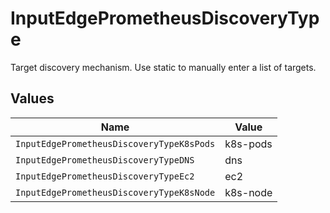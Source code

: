 # InputEdgePrometheusDiscoveryType

Target discovery mechanism. Use static to manually enter a list of targets.


## Values

| Name                                      | Value                                     |
| ----------------------------------------- | ----------------------------------------- |
| `InputEdgePrometheusDiscoveryTypeK8sPods` | k8s-pods                                  |
| `InputEdgePrometheusDiscoveryTypeDNS`     | dns                                       |
| `InputEdgePrometheusDiscoveryTypeEc2`     | ec2                                       |
| `InputEdgePrometheusDiscoveryTypeK8sNode` | k8s-node                                  |